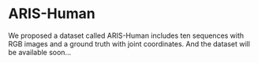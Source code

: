 # ARIS-Human
We proposed a dataset called ARIS-Human includes ten sequences with RGB images and a ground truth with joint coordinates. And the dataset will be available soon...
